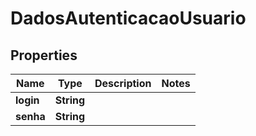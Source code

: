 # DadosAutenticacaoUsuario

## Properties
Name | Type | Description | Notes
------------ | ------------- | ------------- | -------------
**login** | **String** |  | 
**senha** | **String** |  | 
